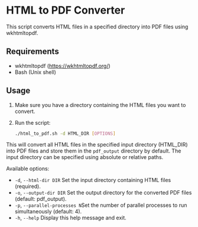 # HTML to PDF Converter

This script converts HTML files in a specified directory into PDF files using wkhtmltopdf.

## Requirements

- wkhtmltopdf (<https://wkhtmltopdf.org/>)
- Bash (Unix shell)

## Usage

1. Make sure you have a directory containing the HTML files you want to convert.

2. Run the script:

    ```bash
    ./html_to_pdf.sh -d HTML_DIR [OPTIONS]
    ```

This will convert all HTML files in the specified input directory (HTML_DIR) into PDF files and store them in the `pdf_output` directory by default. The input directory can be specified using absolute or relative paths.

Available options:

- `-d`, `--html-dir DIR` Set the input directory containing HTML files (required).
- `-o`, `--output-dir DIR` Set the output directory for the converted PDF files (default: pdf_output).
- `-p`, `--parallel-processes N`Set the number of parallel processes to run simultaneously (default: 4).
- `-h`, `--help` Display this help message and exit.
